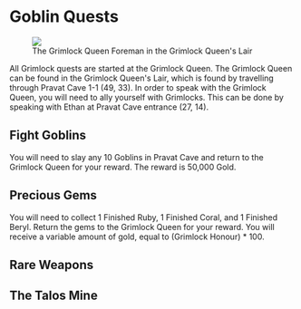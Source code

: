 # Goblin Quests

<figure>
  <img src="../../images/grimlock_queen.jpg" />
  <figcaption>The Grimlock Queen Foreman in the Grimlock Queen's Lair</figcaption>
</figure>

All Grimlock quests are started at the Grimlock Queen. The Grimlock Queen can be found in the Grimlock Queen's Lair, which is found by travelling through Pravat Cave 1-1 (49, 33). In order to speak with the Grimlock Queen, you will need to ally yourself with Grimlocks. This can be done by speaking with Ethan at Pravat Cave entrance (27, 14).

## Fight Goblins

You will need to slay any 10 Goblins in Pravat Cave and return to the Grimlock Queen for your reward. The reward is 50,000 Gold.

## Precious Gems

You will need to collect 1 Finished Ruby, 1 Finished Coral, and 1 Finished Beryl. Return the gems to the Grimlock Queen for your reward. You will receive a variable amount of gold, equal to (Grimlock Honour) * 100.

## Rare Weapons

## The Talos Mine

